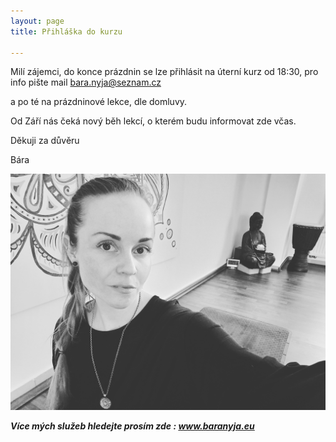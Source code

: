 ```yaml
---
layout: page
title: Přihláška do kurzu

---
```

Milí zájemci, do konce prázdnin se lze přihlásit na úterní kurz od 18:30, pro info pište mail bara.nyja@seznam.cz

a po té na prázdninové lekce, dle domluvy. 

Od Září nás čeká nový běh lekcí, o kterém budu informovat zde včas.

Děkuji za důvěru

Bára

![](/uploads/img_20220303_180155_420.jpg)

**_Více mých služeb hledejte prosím zde : www.baranyja.eu_**